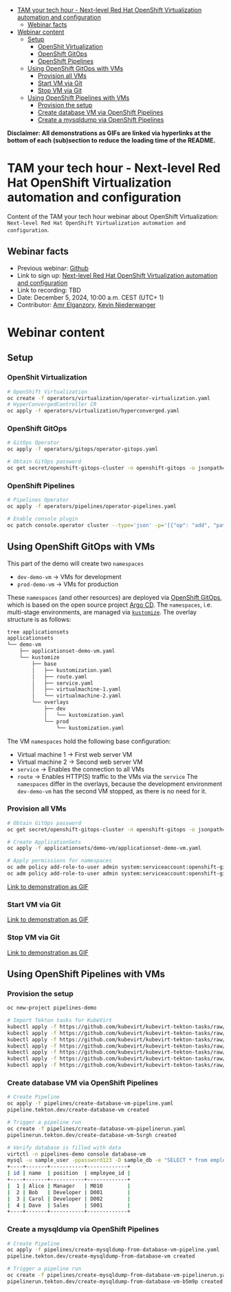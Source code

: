 - [TAM your tech hour - Next-level Red Hat OpenShift Virtualization automation and configuration](#tam-your-tech-hour---next-level-red-hat-openshift-virtualization-automation-and-configuration)
  - [Webinar facts](#webinar-facts)
- [Webinar content](#webinar-content)
  - [Setup](#setup)
    - [OpenShit Virtualization](#openshit-virtualization)
    - [OpenShift GitOps](#openshift-gitops)
    - [OpenShift Pipelines](#openshift-pipelines)
  - [Using OpenShift GitOps with VMs](#using-openshift-gitops-with-vms)
    - [Provision all VMs](#provision-all-vms)
    - [Start VM via Git](#start-vm-via-git)
    - [Stop VM via Git](#stop-vm-via-git)
  - [Using OpenShift Pipelines with VMs](#using-openshift-pipelines-with-vms)
    - [Provision the setup](#provision-the-setup)
    - [Create database VM via OpenShift Pipelines](#create-database-vm-via-openshift-pipelines)
    - [Create a mysqldump via OpenShift Pipelines](#create-a-mysqldump-via-openshift-pipelines)

**Disclaimer: All demonstrations as GIFs are linked via hyperlinks at the bottom of each (sub)section to reduce the loading time of the README.**

# TAM your tech hour - Next-level Red Hat OpenShift Virtualization automation and configuration

Content of the TAM your tech hour webinar about OpenShift Virtualization: `Next-level Red Hat OpenShift Virtualization automation and configuration`. 

## Webinar facts

- Previous webinar: [Github](https://github.com/Skalador/tam-your-tech-hour-openshift-virtualization)
- Link to sign up: [Next-level Red Hat OpenShift Virtualization automation and configuration](https://www.redhat.com/en/events/webinar/tam-your-tech/next-level-red-hat-openshift-virtualization-automation-configuration-2024)
- Link to recording: TBD
- Date: December 5, 2024, 10:00 a.m. CEST (UTC+ 1)
- Contributor: [Amr Elganzory](https://github.com/AmrGanz), [Kevin Niederwanger](https://github.com/Skalador)

# Webinar content

## Setup 

### OpenShit Virtualization

```sh
# OpenShift Virtualization
oc create -f operators/virtualization/operator-virtualization.yaml
# HyperConvergedController CR
oc apply -f operators/virtualization/hyperconverged.yaml
```

### OpenShift GitOps

```sh
# GitOps Operator
oc apply -f operators/gitops/operator-gitops.yaml

# Obtain GitOps password
oc get secret/openshift-gitops-cluster -n openshift-gitops -o jsonpath='{.data.admin\.password}' | base64 -d
```

### OpenShift Pipelines

```sh
# Pipelines Operator
oc apply -f operators/pipelines/operator-pipelines.yaml

# Enable console plugin
oc patch console.operator cluster --type='json' -p='[{"op": "add", "path": "/spec/plugins/-", "value": "pipelines-console-plugin"}]'
```

## Using OpenShift GitOps with VMs

This part of the demo will create two `namespaces`
- `dev-demo-vm`  -> VMs for development
- `prod-demo-vm` -> VMs for production

These `namespaces` (and other resources) are deployed via [OpenShift GitOps](https://docs.redhat.com/en/documentation/red_hat_openshift_gitops/1.14/html/understanding_openshift_gitops/index), which is based on the open source project [Argo CD](https://argoproj.github.io/cd/). The `namespaces`, i.e. multi-stage environments, are managed via [`kustomize`](https://kustomize.io/).
The overlay structure is as follows:
```sh
tree applicationsets 
applicationsets
└── demo-vm
    ├── applicationset-demo-vm.yaml
    └── kustomize
        ├── base
        │   ├── kustomization.yaml
        │   ├── route.yaml
        │   ├── service.yaml
        │   ├── virtualmachine-1.yaml
        │   └── virtualmachine-2.yaml
        └── overlays
            ├── dev
            │   └── kustomization.yaml
            └── prod
                └── kustomization.yaml
```

The VM `namespaces` hold the following base configuration:
- Virtual machine 1 -> First web server VM
- Virtual machine 2 -> Second web server VM
- `service`         -> Enables the connection to all VMs 
- `route`           -> Enables HTTP(S) traffic to the VMs via the `service`
The `namespaces` differ in the overlays, because the development environment `dev-demo-vm` has the second VM stopped, as there is no need for it.

### Provision all VMs

```sh
# Obtain GitOps password
oc get secret/openshift-gitops-cluster -n openshift-gitops -o jsonpath='{.data.admin\.password}' | base64 -d

# Create ApplicationSets
oc apply -f applicationsets/demo-vm/applicationset-demo-vm.yaml

# Apply permissions for namespaces
oc adm policy add-role-to-user admin system:serviceaccount:openshift-gitops:openshift-gitops-argocd-application-controller -n dev-demo-vm
oc adm policy add-role-to-user admin system:serviceaccount:openshift-gitops:openshift-gitops-argocd-application-controller -n prod-demo-vm
```

[Link to demonstration as GIF](./src/video/deploy_vms_via_git.gif)

### Start VM via Git

[Link to demonstration as GIF](./src/video/start_vm_via_git.gif)

### Stop VM via Git

[Link to demonstration as GIF](./src/video/stop_vm_via_git.gif)

## Using OpenShift Pipelines with VMs


### Provision the setup

```sh
oc new-project pipelines-demo

# Import Tekton tasks for KubeVirt
kubectl apply -f https://github.com/kubevirt/kubevirt-tekton-tasks/raw/v0.22.0/release/tasks/create-vm-from-manifest/create-vm-from-manifest.yaml
kubectl apply -f https://github.com/kubevirt/kubevirt-tekton-tasks/raw/v0.22.0/release/tasks/cleanup-vm/cleanup-vm.yaml
kubectl apply -f https://github.com/kubevirt/kubevirt-tekton-tasks/raw/v0.22.0/release/tasks/wait-for-vmi-status/wait-for-vmi-status.yaml
kubectl apply -f https://github.com/kubevirt/kubevirt-tekton-tasks/raw/v0.22.0/release/tasks/execute-in-vm/execute-in-vm.yaml
kubectl apply -f https://github.com/kubevirt/kubevirt-tekton-tasks/raw/v0.22.0/release/tasks/generate-ssh-keys/generate-ssh-keys.yaml
kubectl apply -f https://github.com/kubevirt/kubevirt-tekton-tasks/raw/v0.22.0/release/tasks/modify-data-object/modify-data-object.yaml
kubectl apply -f https://github.com/kubevirt/kubevirt-tekton-tasks/raw/v0.22.0/release/tasks/disk-virt-customize/disk-virt-customize.yaml
```

### Create database VM via OpenShift Pipelines
```sh
# Create Pipeline
oc apply -f pipelines/create-database-vm-pipeline.yaml 
pipeline.tekton.dev/create-database-vm created

# Trigger a pipeline run
oc create -f pipelines/create-database-vm-pipelinerun.yaml 
pipelinerun.tekton.dev/create-database-vm-5srgh created

# Verify database is filled with data
virtctl -n pipelines-demo console database-vm
mysql -u sample_user -ppassword123 -D sample_db -e "SELECT * from employees;"
+----+-------+-----------+-------------+
| id | name  | position  | employee_id |
+----+-------+-----------+-------------+
|  1 | Alice | Manager   | M010        |
|  2 | Bob   | Developer | D001        |
|  3 | Carol | Developer | D002        |
|  4 | Dave  | Sales     | S001        |
+----+-------+-----------+-------------+
```
### Create a mysqldump via OpenShift Pipelines

```sh
# Create Pipeline
oc apply -f pipelines/create-mysqldump-from-database-vm-pipeline.yaml 
pipeline.tekton.dev/create-mysqldump-from-database-vm created

# Trigger a pipeline run
oc create -f pipelines/create-mysqldump-from-database-vm-pipelinerun.yaml
pipelinerun.tekton.dev/create-mysqldump-from-database-vm-b5m9p created
```